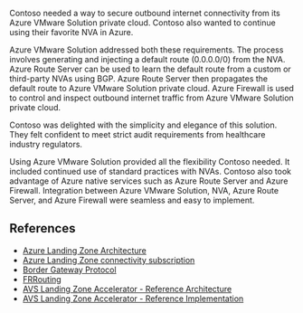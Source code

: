 ﻿Contoso needed a way to secure outbound internet connectivity from its Azure VMware Solution private cloud. Contoso also wanted to continue using their favorite NVA in Azure.

Azure VMware Solution addressed both these requirements. The process involves generating and injecting a default route (0.0.0.0/0) from the NVA. Azure Route Server can be used to learn the default route from a custom or third-party NVAs using BGP. Azure Route Server then propagates the default route to Azure VMware Solution private cloud. Azure Firewall is used to control and inspect outbound internet traffic from Azure VMware Solution private cloud.

Contoso was delighted with the simplicity and elegance of this solution. They felt confident to meet strict audit requirements from healthcare industry regulators.

Using Azure VMware Solution provided all the flexibility Contoso needed. It included continued use of standard practices with NVAs. Contoso also took advantage of Azure native services such as Azure Route Server and Azure Firewall. Integration between Azure VMware Solution, NVA, Azure Route Server, and Azure Firewall were seamless and easy to implement.

## References

- [Azure Landing Zone Architecture](/azure/cloud-adoption-framework/scenarios/azure-vmware/enterprise-scale-landing-zone#architecture)
- [Azure Landing Zone connectivity subscription](/azure/cloud-adoption-framework/ready/landing-zone/design-area/resource-org-subscriptions)
- [Border Gateway Protocol](https://en.wikipedia.org/wiki/Border_Gateway_Protocol)
- [FRRouting](https://frrouting.org/)
- [AVS Landing Zone Accelerator - Reference Architecture](/azure/cloud-adoption-framework/scenarios/azure-vmware/enterprise-scale-landing-zone)
- [AVS Landing Zone Accelerator - Reference Implementation](https://github.com/Azure/Enterprise-Scale-for-AVS)
